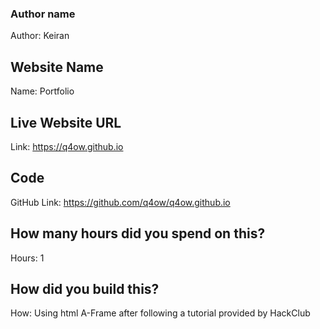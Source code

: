 ### Author name

Author: Keiran

## Website Name

Name: Portfolio

## Live Website URL

Link: https://q4ow.github.io

## Code

GitHub Link: https://github.com/q4ow/q4ow.github.io

## How many hours did you spend on this?

Hours: 1

## How did you build this?

How: Using html A-Frame after following a tutorial provided by HackClub
